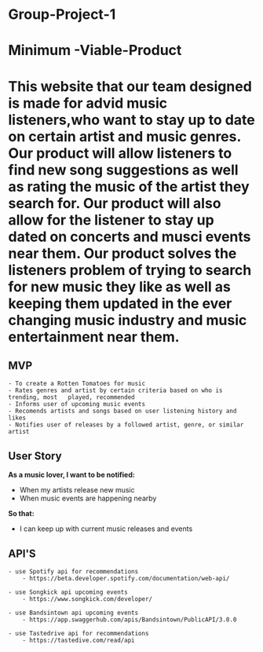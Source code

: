 # Group-Project-1


# Minimum -Viable-Product
This website that our team designed is made for advid music listeners,who want to stay up to date on certain artist and music genres. Our product will allow listeners to find new song suggestions as well as rating the music of the artist they search for. Our product will also allow for the listener to stay up dated on concerts and musci events near them. Our product solves the listeners problem of trying to search for new music they like as well as keeping them updated in the ever changing music industry and music entertainment near them. 
=======
## MVP

	- To create a Rotten Tomatoes for music
	- Rates genres and artist by certain criteria based on who is trending, most   played, recommended
	- Informs user of upcoming music events
	- Recomends artists and songs based on user listening history and likes
	- Notifies user of releases by a followed artist, genre, or similar artist

## User Story 

**As a music lover, I want to be notified:**

- When my artists release new music
- When music events are happening nearby

**So that:** 
* I can keep up with current music releases and events

## API'S

	- use Spotify api for recommendations
        - https://beta.developer.spotify.com/documentation/web-api/

	- use Songkick api upcoming events
        - https://www.songkick.com/developer/

	- use Bandsintown api upcoming events 
		- https://app.swaggerhub.com/apis/Bandsintown/PublicAPI/3.0.0

	- use Tastedrive api for recommendations
        - https://tastedive.com/read/api

